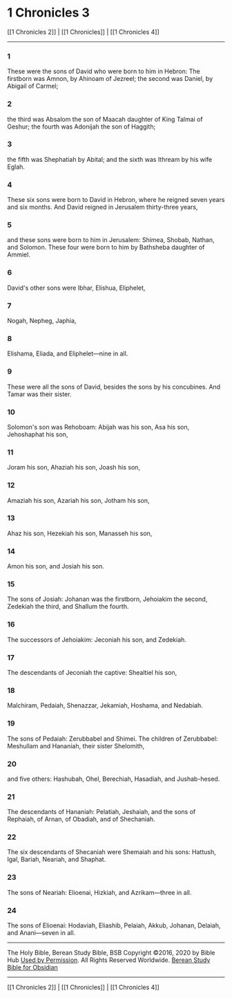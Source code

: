 # 1 Chronicles 3

[[1 Chronicles 2]] | [[1 Chronicles]] | [[1 Chronicles 4]]

---

### 1
These were the sons of David who were born to him in Hebron: The firstborn was Amnon, by Ahinoam of Jezreel; the second was Daniel, by Abigail of Carmel;

### 2
the third was Absalom the son of Maacah daughter of King Talmai of Geshur; the fourth was Adonijah the son of Haggith;

### 3
the fifth was Shephatiah by Abital; and the sixth was Ithream by his wife Eglah.

### 4
These six sons were born to David in Hebron, where he reigned seven years and six months. And David reigned in Jerusalem thirty-three years,

### 5
and these sons were born to him in Jerusalem: Shimea, Shobab, Nathan, and Solomon. These four were born to him by Bathsheba daughter of Ammiel.

### 6
David's other sons were Ibhar, Elishua, Eliphelet,

### 7
Nogah, Nepheg, Japhia,

### 8
Elishama, Eliada, and Eliphelet—nine in all.

### 9
These were all the sons of David, besides the sons by his concubines. And Tamar was their sister.

### 10
Solomon's son was Rehoboam: Abijah was his son, Asa his son, Jehoshaphat his son,

### 11
Joram his son, Ahaziah his son, Joash his son,

### 12
Amaziah his son, Azariah his son, Jotham his son,

### 13
Ahaz his son, Hezekiah his son, Manasseh his son,

### 14
Amon his son, and Josiah his son.

### 15
The sons of Josiah: Johanan was the firstborn, Jehoiakim the second, Zedekiah the third, and Shallum the fourth.

### 16
The successors of Jehoiakim: Jeconiah his son, and Zedekiah.

### 17
The descendants of Jeconiah the captive: Shealtiel his son,

### 18
Malchiram, Pedaiah, Shenazzar, Jekamiah, Hoshama, and Nedabiah.

### 19
The sons of Pedaiah: Zerubbabel and Shimei. The children of Zerubbabel: Meshullam and Hananiah, their sister Shelomith,

### 20
and five others: Hashubah, Ohel, Berechiah, Hasadiah, and Jushab-hesed.

### 21
The descendants of Hananiah: Pelatiah, Jeshaiah, and the sons of Rephaiah, of Arnan, of Obadiah, and of Shechaniah.

### 22
The six descendants of Shecaniah were Shemaiah and his sons: Hattush, Igal, Bariah, Neariah, and Shaphat.

### 23
The sons of Neariah: Elioenai, Hizkiah, and Azrikam—three in all.

### 24
The sons of Elioenai: Hodaviah, Eliashib, Pelaiah, Akkub, Johanan, Delaiah, and Anani—seven in all.

---

The Holy Bible, Berean Study Bible, BSB
Copyright ©2016, 2020 by Bible Hub
[Used by Permission](https://berean.bible/terms.htm). All Rights Reserved Worldwide.
[Berean Study Bible for Obsidian](https://github.com/gapmiss/berean-study-bible-for-obsidian)

---

[[1 Chronicles 2]] | [[1 Chronicles]] | [[1 Chronicles 4]]

